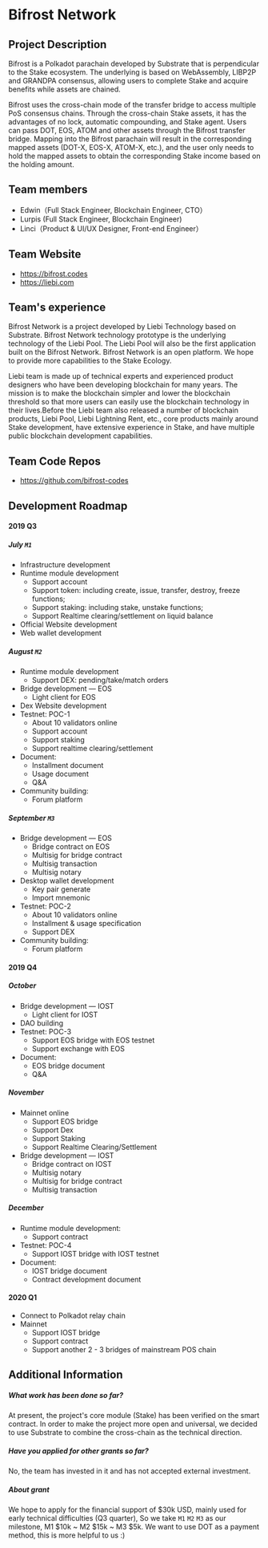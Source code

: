 # Bifrost Network

## Project Description
Bifrost is a Polkadot parachain developed by Substrate that is perpendicular to the Stake ecosystem. The underlying is based on WebAssembly, LIBP2P and GRANDPA consensus, allowing users to complete Stake and acquire benefits while assets are chained.

Bifrost uses the cross-chain mode of the transfer bridge to access multiple PoS consensus chains. Through the cross-chain Stake assets, it has the advantages of no lock, automatic compounding, and Stake agent. Users can pass DOT, EOS, ATOM and other assets through the Bifrost transfer bridge. Mapping into the Bifrost parachain will result in the corresponding mapped assets (DOT-X, EOS-X, ATOM-X, etc.), and the user only needs to hold the mapped assets to obtain the corresponding Stake income based on the holding amount.

## Team members
* Edwin（Full Stack Engineer, Blockchain Engineer, CTO）
* Lurpis (Full Stack Engineer, Blockchain Engineer)
* Linci（Product & UI/UX Designer, Front-end Engineer）

## Team Website 
* https://bifrost.codes
* https://liebi.com

## Team's experience
Bifrost Network is a project developed by Liebi Technology based on Substrate. Bifrost Network technology prototype is the underlying technology of the Liebi Pool. The Liebi Pool will also be the first application built on the Bifrost Network. Bifrost Network is an open platform. We hope to provide more capabilities to the Stake Ecology.

Liebi team is made up of technical experts and experienced product designers who have been developing blockchain for many years. The mission is to make the blockchain simpler and lower the blockchain threshold so that more users can easily use the blockchain technology in their lives.Before the Liebi team also released a number of blockchain products, Liebi Pool, Liebi Lightning Rent, etc., core products mainly around Stake development, have extensive experience in Stake, and have multiple public blockchain development capabilities.

## Team Code Repos
* https://github.com/bifrost-codes

## Development Roadmap
#### 2019 Q3
##### July `M1`
- Infrastructure development
- Runtime module development
  - Support account
  - Support token: including create, issue, transfer, destroy, freeze functions;
  - Support staking: including stake, unstake functions;
  - Support Realtime clearing/settlement on liquid balance
- Official Website development
-  Web wallet development
##### August `M2`
- Runtime module development
  - Support DEX: pending/take/match orders
- Bridge development — EOS
  - Light client for EOS
- Dex Website development
- Testnet: POC-1
  - About 10 validators online
  - Support account
  - Support staking
  - Support realtime clearing/settlement
- Document: 
  - Installment document
  - Usage document
  - Q&A
- Community building:
  - Forum platform
##### September `M3`
- Bridge development — EOS
  - Bridge contract on EOS
  - Multisig for bridge contract
  - Multisig transaction
  - Multisig notary
- Desktop wallet development
  - Key pair generate
  - Import mnemonic
- Testnet: POC-2
  - About 10 validators online
  - Installment & usage specification
  - Support DEX
- Community building:
  - Forum platform
#### 2019 Q4
##### October
- Bridge development — IOST
  - Light client for IOST
- DAO building
- Testnet: POC-3
  - Support  EOS bridge with EOS testnet
  - Support exchange with EOS
- Document:
  - EOS bridge document
  - Q&A
##### November
- Mainnet online
  - Support EOS bridge
  - Support Dex
  - Support Staking
  - Support Realtime Clearing/Settlement
- Bridge development — IOST
  - Bridge contract on IOST
  - Multisig notary
  - Multisig for bridge contract
  - Multisig transaction
##### December
- Runtime module development:
  - Support contract
- Testnet: POC-4
  - Support  IOST bridge with IOST testnet
- Document:
  - IOST bridge document
  - Contract development document
#### 2020 Q1
- Connect to Polkadot relay chain
- Mainnet
  - Support IOST bridge
  - Support contract
  - Support another 2 - 3 bridges of mainstream POS chain

## Additional Information
##### What work has been done so far?
At present, the project's core module (Stake) has been verified on the smart contract. In order to make the project more open and universal, we decided to use Substrate to combine the cross-chain as the technical direction. 

##### Have you applied for other grants so far?
No, the team has invested in it and has not accepted external investment.

##### About grant
We hope to apply for the financial support of $30k USD, mainly used for early technical difficulties (Q3 quarter), So we take `M1` `M2` `M3` as our milestone, M1 $10k ~ M2 $15k ~ M3 $5k. We want to use DOT as a payment method, this is more helpful to us :)